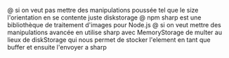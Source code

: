 @ si on veut pas mettre des manipulations poussée tel que le size l'orientation en se contente juste diskstorage
@ npm sharp est une bibliothèque de traitement d'images pour Node.js
@ si on veut mettre des manipulations avancée en utilise sharp avec MemoryStorage de multer au lieux de diskStorage qui nous permet de stocker l'element en tant que buffer et ensuite l'envoyer a sharp 